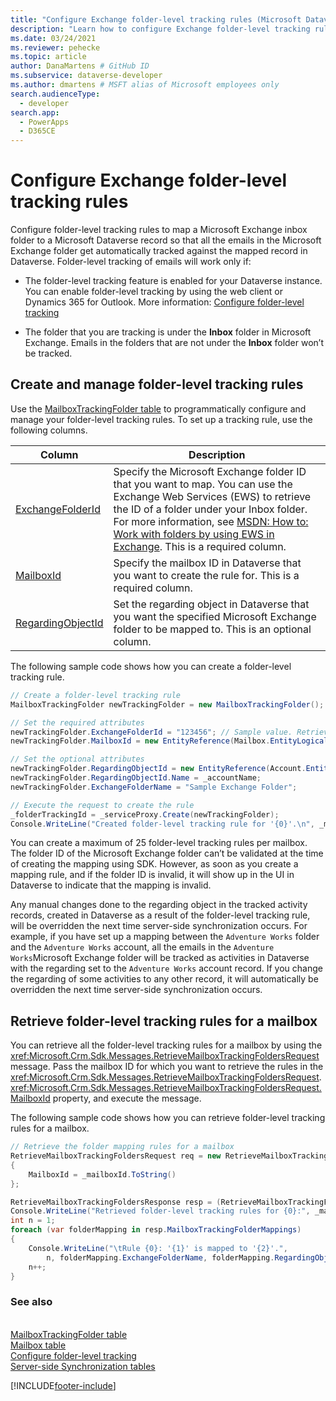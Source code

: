 ```yaml
---
title: "Configure Exchange folder-level tracking rules (Microsoft Dataverse) | Microsoft Docs" # Intent and product brand in a unique string of 43-59 chars including spaces
description: "Learn how to configure Exchange folder-level tracking rules" # 115-145 characters including spaces. This abstract displays in the search result.
ms.date: 03/24/2021
ms.reviewer: pehecke
ms.topic: article
author: DanaMartens # GitHub ID
ms.subservice: dataverse-developer
ms.author: dmartens # MSFT alias of Microsoft employees only
search.audienceType: 
  - developer
search.app: 
  - PowerApps
  - D365CE
---
```

# Configure Exchange folder-level tracking rules



Configure folder-level tracking rules to map a Microsoft Exchange inbox folder to a Microsoft Dataverse record so that all the emails in the Microsoft Exchange folder get automatically tracked against the mapped record in Dataverse. Folder-level tracking of emails will work only if:  

- The folder-level tracking feature is enabled for your Dataverse instance. You can enable folder-level tracking by using the web client or Dynamics 365 for Outlook. More information: [Configure folder-level tracking](/dynamics365/customer-engagement/admin/configure-outlook-exchange-folder-level-tracking)  

- The folder that you are tracking is under the **Inbox** folder in Microsoft Exchange. Emails in the folders that are not under the **Inbox** folder won’t be tracked.  

<a name="Create"></a>   

## Create and manage folder-level tracking rules
 
 Use the  [MailboxTrackingFolder table](reference/entities/mailboxtrackingfolder.md) to programmatically configure and manage your folder-level tracking rules. To set up a tracking rule, use the following columns.  


|  Column       |  Description |
|-------------------------------|----|
|[ExchangeFolderId](reference/entities/mailboxtrackingfolder.md#BKMK_ExchangeFolderId)  | Specify the Microsoft Exchange folder ID that you want to map. You can use the Exchange Web Services (EWS) to retrieve the ID of a folder under your Inbox folder. For more information, see [MSDN: How to: Work with folders by using EWS in Exchange](/exchange/client-developer/exchange-web-services/how-to-work-with-folders-by-using-ews-in-exchange). This is a required column. |
|[MailboxId](reference/entities/mailboxtrackingfolder.md#BKMK_MailboxId)     |   Specify the mailbox ID in Dataverse that you want to create the rule for. This is a required column.|
|[RegardingObjectId](reference/entities/mailboxtrackingfolder.md#BKMK_RegardingObjectId) |Set the regarding object in Dataverse that you want the specified Microsoft Exchange folder to be mapped to. This is an optional column.|

The following sample code shows how you can create a folder-level tracking rule.  

```csharp  
// Create a folder-level tracking rule  
MailboxTrackingFolder newTrackingFolder = new MailboxTrackingFolder();  

// Set the required attributes  
newTrackingFolder.ExchangeFolderId = "123456"; // Sample value. Retrieve this value using Exchange Web Services (EWS)  
newTrackingFolder.MailboxId = new EntityReference(Mailbox.EntityLogicalName, _mailboxId);  

// Set the optional attributes  
newTrackingFolder.RegardingObjectId = new EntityReference(Account.EntityLogicalName, _accountId);  
newTrackingFolder.RegardingObjectId.Name = _accountName;  
newTrackingFolder.ExchangeFolderName = "Sample Exchange Folder";  

// Execute the request to create the rule   
_folderTrackingId = _serviceProxy.Create(newTrackingFolder);  
Console.WriteLine("Created folder-level tracking rule for '{0}'.\n", _mailboxName);  
```  

 You can create a maximum of 25 folder-level tracking rules per mailbox. The folder ID of the Microsoft Exchange folder can’t be validated at the time of creating the mapping using SDK. However, as soon as you create a mapping rule, and if the folder ID is invalid, it will show up in the UI in Dataverse to indicate that the mapping is invalid.  

 Any manual changes done to the regarding object in the tracked activity records, created in Dataverse as a result of the folder-level tracking rule, will be overridden the next time server-side synchronization occurs. For example, if you have set up a mapping between the `Adventure Works` folder and the `Adventure Works` account, all the emails in the `Adventure Works`Microsoft Exchange folder will be tracked as activities in Dataverse with the regarding set to the `Adventure Works` account record. If you change the regarding of some activities to any other record, it will automatically be overridden the next time server-side synchronization occurs.  

<a name="Retrieve"></a>   

## Retrieve folder-level tracking rules for a mailbox  

 You can retrieve all the folder-level tracking rules for a mailbox by using the <xref:Microsoft.Crm.Sdk.Messages.RetrieveMailboxTrackingFoldersRequest> message. Pass the mailbox ID for which you want to retrieve the rules in the <xref:Microsoft.Crm.Sdk.Messages.RetrieveMailboxTrackingFoldersRequest>.<xref:Microsoft.Crm.Sdk.Messages.RetrieveMailboxTrackingFoldersRequest.MailboxId> property, and execute the message.  

 The following sample code shows how you can retrieve folder-level tracking rules for a mailbox.  

```csharp  
// Retrieve the folder mapping rules for a mailbox  
RetrieveMailboxTrackingFoldersRequest req = new RetrieveMailboxTrackingFoldersRequest  
{  
    MailboxId = _mailboxId.ToString()  
};  

RetrieveMailboxTrackingFoldersResponse resp = (RetrieveMailboxTrackingFoldersResponse_serviceProxy.Execute(req);  
Console.WriteLine("Retrieved folder-level tracking rules for {0}:", _mailboxName);  
int n = 1;  
foreach (var folderMapping in resp.MailboxTrackingFolderMappings)  
{  
    Console.WriteLine("\tRule {0}: '{1}' is mapped to '{2}'.",   
        n, folderMapping.ExchangeFolderName, folderMapping.RegardingObjectName);  
    n++;  
}  
```  

### See also  
 <xref href="Microsoft.Dynamics.CRM.RetrieveMailboxTrackingFolders?text=RetrieveMailboxTrackingFolders Function" /><br />
 [MailboxTrackingFolder table](/reference/entities/mailboxtrackingfolder.md)<br />
 [Mailbox table](/reference/entities/mailbox.md)<br />
 [Configure folder-level tracking](/dynamics365/customer-engagement/admin/configure-outlook-exchange-folder-level-tracking)<br />
 [Server-side Synchronization tables](server-side-synchronization-entities.md)<br />


[!INCLUDE[footer-include](../../includes/footer-banner.md)]